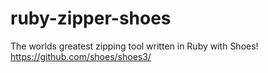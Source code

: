 # ruby-zipper-shoes
The worlds greatest zipping tool written in Ruby with Shoes!
https://github.com/shoes/shoes3/
